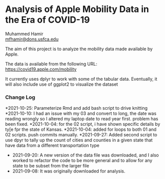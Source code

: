 # Analysis of Apple Mobility Data in the Era of COVID-19

Muhammed Hamir  
mfhamir@dons.usfca.edu

The aim of this project is to analyze the mobility data made available by Apple.

The data is available from the following URL:
https://covid19.apple.com/mobility

It currently uses dplyr to work with some of the tabular data. Eventually, it will also include use of ggplot2 to visualize the dataset

### Change Log

*2021-10-25: Parameterize Rmd and add bash script to drive knitting
*2021-10-10: I had an issue with my 03 and convert to long, the date was reading wrongly so I altered my laptop date to read year first. problem has been fixed.
*2021-10-04: for the 02 script, i have shown specific details by ty[e fpr the state of Kansas.
*2021-10-04: added for loops to both 01 and 02 scripts. push commits manually.
*2021-09-27: Added second script to use dpyr to tally up the count of cities and counties in a given state that have data from a different transportation type
* 2021-09-20: A new version of the data file was downloaded, and I also worked to refactor the code to be more general and to allow for any state to be subset from the larger file
* 2021-09-08: It was originally downloaded for analysis.

